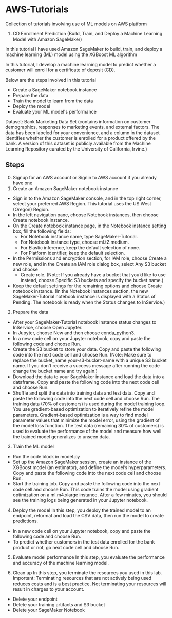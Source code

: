 # AWS-Tutorials
Collection of tutorials involving use of ML models on AWS platform

1. CD Enrollment Prediction (Build, Train, and Deploy a Machine Learning Model with Amazon SageMaker)

In this tutorial I have used Amazon SageMaker to build, train, and deploy a machine learning (ML) model using the XGBoost ML algorithm

In this tutorial, I develop a machine learning model to predict whether a customer will enroll for a certificate of deposit (CD).

Below are the steps involved in this tutorial

- Create a SageMaker notebook instance
- Prepare the data
- Train the model to learn from the data
- Deploy the model
- Evaluate your ML model's performance

Dataset: Bank Marketing Data Set (contains information on customer demographics, responses to marketing events, and external factors. The data has been labeled for your convenience, and a column in the dataset identifies whether the customer is enrolled for a product offered by the bank. A version of this dataset is publicly available from the Machine Learning Repository curated by the University of California, Irvine.)

## Steps

0. Signup for an AWS account or Signin to AWS account if you already have one
1. Create an Amazon SageMaker notebook instance
  - Sign in to the Amazon SageMaker console, and in the top right corner, select your preferred AWS Region. This tutorial uses the US West (Oregon) Region.
  - In the left navigation pane, choose Notebook instances, then choose Create notebook instance.
  - On the Create notebook instance page, in the Notebook instance setting box, fill the following fields:
    * For Notebook instance name, type SageMaker-Tutorial.
    * For Notebook instance type, choose ml.t2.medium.
    * For Elastic inference, keep the default selection of none.
    * For Platform identifier, keep the default selection.
  - In the Permissions and encryption section, for IAM role, choose Create a new role, and in the Create an IAM role dialog box, select Any S3 bucket and choose
    * Create role.
    (Note: If you already have a bucket that you’d like to use instead, choose Specific S3 buckets and specify the bucket name.)
  - Keep the default settings for the remaining options and choose Create notebook instance.
    (In the Notebook instances section, the new SageMaker-Tutorial notebook instance is displayed with a Status of Pending. The notebook is ready when the Status changes to InService.)
2. Prepare the data
  - After your SageMaker-Tutorial notebook instance status changes to InService, choose Open Jupyter.
  - In Jupyter, choose New and then choose conda_python3.
  - In a new code cell on your Jupyter notebook, copy and paste the following code and choose Run.
  - Create the S3 bucket to store your data. Copy and paste the following code into the next code cell and choose Run.
    (Note: Make sure to replace the bucket_name your-s3-bucket-name with a unique S3 bucket name. If you don't receive a success message after running the code           change the bucket name and try again.)
  - Download the data to your SageMaker instance and load the data into a dataframe. Copy and paste the following code into the next code cell and choose Run.
  - Shuffle and split the data into training data and test data. Copy and paste the following code into the next code cell and choose Run.
    The training data (70% of customers) is used during the model training loop. You use gradient-based optimization to iteratively refine the model parameters. 
     Gradient-based optimization is a way to find model parameter values that minimize the model error, using the gradient of the model loss function. The test data       (remaining 30% of customers) is used to evaluate the performance of the model and measure how well the trained model generalizes to unseen data.


3. Train the ML model
  - Run the code block in model.py
  - Set up the Amazon SageMaker session, create an instance of the XGBoost model (an estimator), and define the model’s hyperparameters. Copy and paste the               following code into the next code cell and choose Run.
  - Start the training job. Copy and paste the following code into the next code cell and choose Run.
      This code trains the model using gradient optimization on a ml.m4.xlarge instance. After a few minutes, you should see the training logs being generated in           your Jupyter notebook.
 4. Deploy the model
    In this step, you deploy the trained model to an endpoint, reformat and load the CSV data, then run the model to create predictions.
  
  - In a new code cell on your Jupyter notebook, copy and paste the following code and choose Run.
  - To predict whether customers in the test data enrolled for the bank product or not, go next code cell and choose Run. 
 
 5. Evaluate model performance
    In this step, you evaluate the performance and accuracy of the machine learning model.
 
 6. Clean up
    In this step, you terminate the resources you used in this lab.
    Important: Terminating resources that are not actively being used reduces costs and is a best practice. Not terminating your resources will result in charges to       your account.
   - Delete your endpoint
   - Delete your training artifacts and S3 bucket
   - Delete your SageMaker Notebook 

